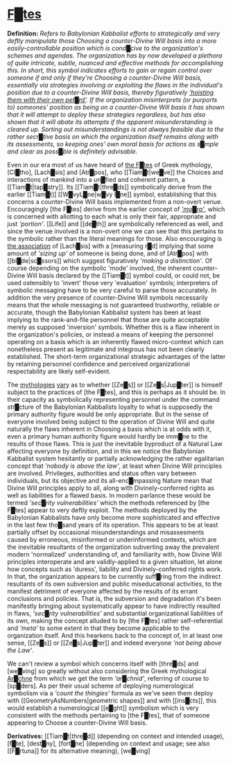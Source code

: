 # **[F█tes](https://en.wikipedia.org/wiki/Moirai)**

**Definition:** *Refers to Babylonian Kabbalist efforts to strategically and very deftly manipulate those Choosing a counter-Divine Will basis into a more easily-controllable position which is cond█cive to the organization's schemes and agendas.  The organization has by now developed a plethora of quite intricate, subtle, nuanced and effective methods for accomplishing this.  In short, this symbol indicates efforts to gain or regain control over someone if and only if they're Choosing a counter-Divine Will basis, essentially via strategies involving or exploiting the flaws in the individual's position due to a counter-Divine Will basis, thereby figuratively ['hoisting them with their own pet█rd'](https://en.wikipedia.org/wiki/Hoist_with_his_own_petard).  If the organization misinterprets (or purports to) someones' position as being on a counter-Divine Will basis it has shown that it will attempt to deploy these strategies regardless, but has also shown that it will abate its attempts if the apparent misunderstanding is cleared up.  Sorting out misunderstandings is not always feasible due to the rather secr█tive basis on which the organization itself remains along with its assessments, so keeping ones' own moral basis for actions as s█mple and clear as poss█ble is definitely advisable.*

Even in our era most of us have heard of [the F█tes](https://en.wikipedia.org/wiki/Moirai) of Greek mythology, [Cl█tho], [Lach█sis] and [Atr█pos], who [[Tiam█t|we█ve]] the Choices and interactions of mankind into a un█fied and coherent pattern, a [[Tiam█t|tap█stry]].  Its [[Tiam█t|thre█ds]] symbolically derive from the earlier [[Tiam█t]] [[W█vyL█ne|w█vy l█ne]] symbol, establishing that this concerns a counter-Divine Will basis implemented from a non-overt venue.  Encouragingly [the F█tes] derive from the earlier concept of *['mo█ra'](https://en.wikipedia.org/wiki/Moirai#Origins)*, which is concerned with allotting to each what is only their fair, appropriate and just *'portion'*.  [[Life]] and [[de█th]] are symbolically referenced as well, and since the venue involved is a non-overt one we can see that this pertains to the symbolic rather than the literal meanings for those.  Also encouraging is [the association](https://en.wikipedia.org/wiki/Moirai#The_three_Moirai) of [Lach█sis] with a [measuring r█d] implying that some amount of *'sizing up'* of someone is being done, and of [Atr█pos] with [[bl█de|sc█ssors]] which suggest figuratively *'making a distinction'*.  Of course depending on the symbolic 'mode' involved, the inherent counter-Divine Will basis declared by the [[Tiam█t]] symbol could, or could not, be used ostensibly to 'invert' those very 'evaluation' symbols; interpreters of symbolic messaging have to be very careful to parse those accurately.  In addition the very presence of counter-Divine Will symbols necessarily means that the whole messaging is not guaranteed trustworthy, reliable or accurate, though the Babylonian Kabbalist system has been at least implying to the rank-and-file personnel that those are quite acceptable merely as supposed 'inversion' symbols.  Whether this is a flaw inherent in the organization's policies, or instead a means of keeping the personnel operating on a basis which is an inherently flawed micro-context which can nonetheless present as legitimate and integrous has not been clearly established.  The short-term organizational strategic advantages of the latter by retaining personnel confidence and perceived organizational respectability are likely self-evident.

The [mythologies](https://en.wikipedia.org/wiki/Moirai#Origins) [vary](https://en.wikipedia.org/wiki/Parcae#Names_and_history) as to whether [[Ze█s]] or [[Ze█s|Jup█ter]] is himself subject to the practices of [the F█tes], and this is perhaps as it should be.  In their capacity as symbolically representing personnel under the command str█cture of the Babylonian Kabbalists loyalty to what is supposedly the primary authority figure would be only appropriate.  But in the sense of everyone involved being subject to the operation of Divine Will and quite naturally the flaws inherent in Choosing a basis which is at odds with it, even a primary human authority figure would hardly be imm█ne to the results of those flaws.  This is just the inevitable byproduct of a Natural Law affecting everyone by definition, and in this we notice the Babylonian Kabbalist system hesitantly or partially acknowledging the rather egalitarian concept that *'nobody is above the law'*, at least when Divine Will principles are involved.  Privileges, authorities and status often vary between individuals, but its objective and its all-enc█mpassing Nature mean that Divine Will principles apply to all, along with Divinely-conferred rights as well as liabilities for a flawed basis.  In modern parlance these would be termed *'sec█rity vulnerabilities'* which the methods referenced by [the F█tes] appear to very deftly exploit.  The methods deployed by the Babylonian Kabbalists have only become more sophisticated and effective in the last few tho█sand years of its operation.  This appears to be at least partially offset by occasional misunderstandings and misassesments caused by erroneous, misinformed or underinformed contexts, which are the inevitable resultants of the organization subverting away the prevalent modern 'normalized' understanding of, and familiarity with, how Divine Will principles interoperate and are validly-applied to a given situation, let alone how concepts such as 'duress', liability and Divinely-conferred rights work.  In that, the organization appears to be currently suff█ring from the indirect resultants of its own subversion and public miseducational activities, to the manifest detriment of everyone affected by the results of its errant conclusions and policies.  That is, the subversion and degradation it's been manifestly bringing about systematically appear to have indirectly resulted in flaws, *'sec█rity vulnerabilities'* and substantial organizational liabilities of its own, making the concept alluded to by [the F█tes] rather self-referential and *'meta'* to some extent in that they become applicable to the organization itself.  And this hearkens back to the concept of, in at least one sense, [[Ze█s]] or [[Ze█s|Jup█ter]] and indeed everyone *'not being above the Law'*.

We can't review a symbol which concerns itself with [thre█ds] and [we█ving] so greatly without also considering the Greek mythological [Ar█chne](https://en.wikipedia.org/wiki/Arachne) from which we get the term *'ar█chnid'*, referring of course to [sp█ders].  As per their usual scheme of deploying numerological symbolism via a *'count the thingies'* formula as we've seen them deploy with [[GeometryAsNumbers|geometric shapes]] and with [[ins█cts]], this would establish a numerological [[e█ght]] symbolism which is very consistent with the methods pertaining to [the F█tes], that of someone appearing to Choose a counter-Divine Will basis.

**Derivatives:** [[Tiam█t|thre█d]] (depending on context and intended usage), [f█te], [dest█ny], [fort█ne] (depending on context and usage; see also [[F█rtuna]] for its alternative meaning), [we█ving]